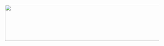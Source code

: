 
<a href="https://github.com/devxb/gitanimals">
  <img
    src="https://render.gitanimals.org/lines/subinsong01?pet-id=627049751708787653"
    width="600"
    height="120"
  />
</a>
  

